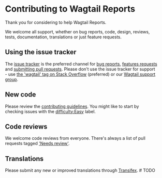 # Contributing to Wagtail Reports

Thank you for considering to help Wagtail Reports.

We welcome all support, whether on bug reports, code, design, reviews, tests, 
documentation, translations or just feature requests.

## Using the issue tracker

The [issue tracker](https://github.com/fourdigits/wagtailreports/issues) is
the preferred channel for [bug reports](#bugs), [features requests](#features)
and [submitting pull requests](#pull-requests). Please don't use the issue tracker
for support - use [the 'wagtail' tag on Stack Overflow](http://stackoverflow.com/questions/tagged/wagtail) (preferred) or our [Wagtail support group](https://groups.google.com/forum/#!forum/wagtail).

## New code

Please review the 
[contributing guidelines](http://docs.wagtail.io/en/latest/contributing/index.html). 
You might like to start by checking issues with the 
[difficulty:Easy](https://github.com/wagtail/wagtail/labels/difficulty%3AEasy) label.

## Code reviews

We welcome code reviews from everyone. There's always a list of pull requests tagged ['Needs review'](https://github.com/fourdigits/wagtailreports/pulls?q=is%3Apr+is%3Aopen+label%3A%22Needs+review%22).

## Translations

Please submit any new or improved translations through [Transifex](https://www.transifex.com/projects/p/wagtail/). # TODO
